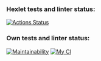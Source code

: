 ### Hexlet tests and linter status:
[![Actions Status](https://github.com/fdsaer/frontend-project-lvl3/workflows/hexlet-check/badge.svg)](https://github.com/fdsaer/frontend-project-lvl3/actions)
### Own tests and linter status:
[![Maintainability](https://api.codeclimate.com/v1/badges/a65b142c995dda7151ee/maintainability)](https://codeclimate.com/github/fdsaer/frontend-project-lvl3/maintainability)
[![My CI](https://github.com/fdsaer/frontend-project-lvl3/actions/workflows/my-workflow.yml/badge.svg)](https://github.com/fdsaer/frontend-project-lvl3/actions/workflows/my-workflow.yml)
